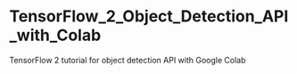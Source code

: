 # TensorFlow_2_Object_Detection_API_with_Colab
TensorFlow 2 tutorial for object detection API with Google Colab
